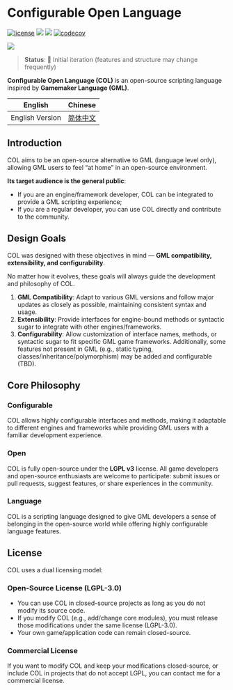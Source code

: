 # Configurable Open Language

[![license](https://img.shields.io/github/license/Bli-AIk/col
)](LICENSE)
<img src="https://img.shields.io/github/repo-size/Bli-AIk/col.svg"/>
<img src="https://img.shields.io/github/last-commit/Bli-AIk/col.svg"/>
[![codecov](https://codecov.io/gh/Bli-AIk/col/graph/badge.svg?token=98QA8G15H1)](https://codecov.io/gh/Bli-AIk/col)

<img src="https://img.shields.io/badge/Rust-000000?style=for-the-badge&logo=rust&logoColor=white" />

> **Status**: 🚧 Initial iteration (features and structure may change frequently)

**Configurable Open Language (COL)** is an open-source scripting language inspired by **Gamemaker Language (GML)**.

| English         | Chinese                     |
|-----------------|-----------------------------|
| English Version | [简体中文](./readme_zh-hant.md) |

## Introduction

COL aims to be an open-source alternative to GML (language level only), allowing GML users to feel “at home” in an open-source environment.

**Its target audience is the general public**:

* If you are an engine/framework developer, COL can be integrated to provide a GML scripting experience;
* If you are a regular developer, you can use COL directly and contribute to the community.

## Design Goals

COL was designed with these objectives in mind — **GML compatibility, extensibility, and configurability**.

No matter how it evolves, these goals will always guide the development and philosophy of COL.

1. **GML Compatibility**: Adapt to various GML versions and follow major updates as closely as possible, maintaining consistent syntax and usage.
2. **Extensibility**: Provide interfaces for engine-bound methods or syntactic sugar to integrate with other engines/frameworks.
3. **Configurability**: Allow customization of interface names, methods, or syntactic sugar to fit specific GML game frameworks.
   Additionally, some features not present in GML (e.g., static typing, classes/inheritance/polymorphism) may be added and configurable (TBD).

## Core Philosophy

### Configurable

COL allows highly configurable interfaces and methods, making it adaptable to different engines and frameworks while providing GML users with a familiar development experience.

### Open

COL is fully open-source under the **LGPL v3** license. All game developers and open-source enthusiasts are welcome to participate: submit issues or pull requests, suggest features, or share experiences in the community.

### Language

COL is a scripting language designed to give GML developers a sense of belonging in the open-source world while offering highly configurable language features.

## License

COL uses a dual licensing model:

### Open-Source License (LGPL-3.0)

* You can use COL in closed-source projects as long as you do not modify its source code.
* If you modify COL (e.g., add/change core modules), you must release those modifications under the same license (LGPL-3.0).
* Your own game/application code can remain closed-source.

### Commercial License

If you want to modify COL and keep your modifications closed-source, or include COL in projects that do not accept LGPL, you can contact me for a commercial license.